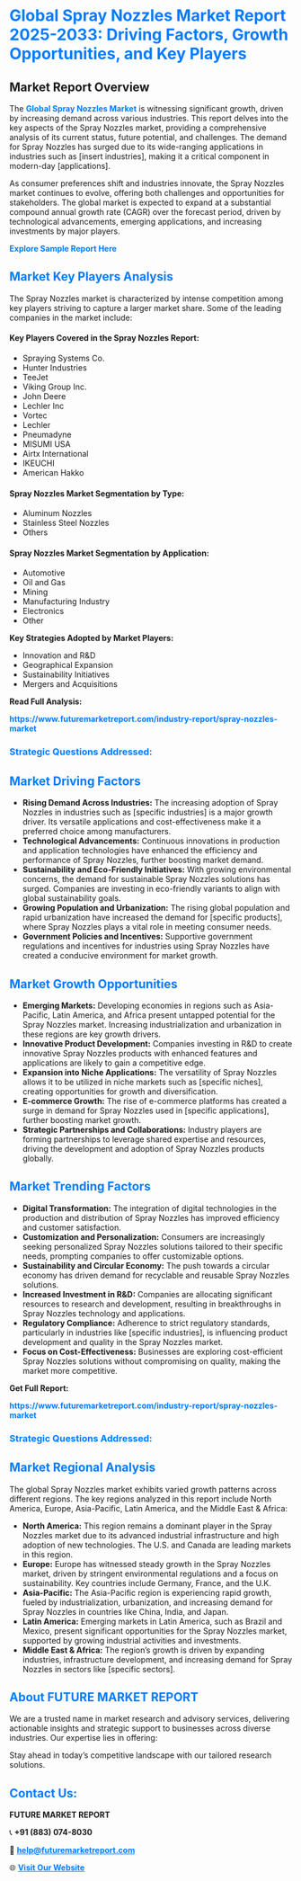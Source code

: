 <h1 style="color: #007BFF;">Global Spray Nozzles Market Report 2025-2033: Driving Factors, Growth Opportunities, and Key Players</h1>

<section id="overview">
<h2>Market Report Overview</h2>
<p>The <a href="https://www.futuremarketreport.com/industry-report/spray-nozzles-market" style="color: #007BFF; text-decoration: none;"><strong>Global Spray Nozzles Market</strong></a> is witnessing significant growth, driven by increasing demand across various industries. This report delves into the key aspects of the Spray Nozzles market, providing a comprehensive analysis of its current status, future potential, and challenges. The demand for Spray Nozzles has surged due to its wide-ranging applications in industries such as [insert industries], making it a critical component in modern-day [applications].</p>
<p>As consumer preferences shift and industries innovate, the Spray Nozzles market continues to evolve, offering both challenges and opportunities for stakeholders. The global market is expected to expand at a substantial compound annual growth rate (CAGR) over the forecast period, driven by technological advancements, emerging applications, and increasing investments by major players.</p>
</section>

<section id="overview">
<p><a href="https://www.futuremarketreport.com/request-sample/reportId=91243" style="color: #007BFF; text-decoration: none;"><strong>Explore Sample Report Here</strong></a></p>
</section>

<section id="key-players">
<h2 style="color: #007BFF;">Market Key Players Analysis</h2>
<p>The Spray Nozzles market is characterized by intense competition among key players striving to capture a larger market share. Some of the leading companies in the market include:</p>
<h4>Key Players Covered in the Spray Nozzles Report:</h4>
<ul><li>Spraying Systems Co.</li><li>Hunter Industries</li><li>TeeJet</li><li>Viking Group Inc.</li><li>John Deere</li><li>Lechler Inc</li><li>Vortec</li><li>Lechler</li><li>Pneumadyne</li><li>MISUMI USA</li><li>Airtx International</li><li>IKEUCHI</li><li>American Hakko</li></ul>
<h4>Spray Nozzles Market Segmentation by Type:</h4>
<ul><li>Aluminum Nozzles</li><li>Stainless Steel Nozzles</li><li>Others</li></ul>

<h4>Spray Nozzles Market Segmentation by Application:</h4>
<ul><li>Automotive</li><li>Oil and Gas</li><li>Mining</li><li>Manufacturing Industry</li><li>Electronics</li><li>Other</li></ul>
<p><strong>Key Strategies Adopted by Market Players:</strong></p>
<ul>
<li>Innovation and R&D</li>
<li>Geographical Expansion</li>
<li>Sustainability Initiatives</li>
<li>Mergers and Acquisitions</li>
</ul>
</section>

<section>
<p><strong>Read Full Analysis: </strong></p><a href="https://www.futuremarketreport.com/industry-report/spray-nozzles-market" style="color: #007BFF; text-decoration: none;"><strong>https://www.futuremarketreport.com/industry-report/spray-nozzles-market</strong></a>
<h3 style="color: #007BFF;">Strategic Questions Addressed:</h3>
</section>

<section id="driving-factors">
<h2 style="color: #007BFF;">Market Driving Factors</h2>
<ul>
<li><strong>Rising Demand Across Industries:</strong> The increasing adoption of Spray Nozzles in industries such as [specific industries] is a major growth driver. Its versatile applications and cost-effectiveness make it a preferred choice among manufacturers.</li>
<li><strong>Technological Advancements:</strong> Continuous innovations in production and application technologies have enhanced the efficiency and performance of Spray Nozzles, further boosting market demand.</li>
<li><strong>Sustainability and Eco-Friendly Initiatives:</strong> With growing environmental concerns, the demand for sustainable Spray Nozzles solutions has surged. Companies are investing in eco-friendly variants to align with global sustainability goals.</li>
<li><strong>Growing Population and Urbanization:</strong> The rising global population and rapid urbanization have increased the demand for [specific products], where Spray Nozzles plays a vital role in meeting consumer needs.</li>
<li><strong>Government Policies and Incentives:</strong> Supportive government regulations and incentives for industries using Spray Nozzles have created a conducive environment for market growth.</li>
</ul>
</section>

<section id="growth-opportunities">
<h2 style="color: #007BFF;">Market Growth Opportunities</h2>
<ul>
<li><strong>Emerging Markets:</strong> Developing economies in regions such as Asia-Pacific, Latin America, and Africa present untapped potential for the Spray Nozzles market. Increasing industrialization and urbanization in these regions are key growth drivers.</li>
<li><strong>Innovative Product Development:</strong> Companies investing in R&D to create innovative Spray Nozzles products with enhanced features and applications are likely to gain a competitive edge.</li>
<li><strong>Expansion into Niche Applications:</strong> The versatility of Spray Nozzles allows it to be utilized in niche markets such as [specific niches], creating opportunities for growth and diversification.</li>
<li><strong>E-commerce Growth:</strong> The rise of e-commerce platforms has created a surge in demand for Spray Nozzles used in [specific applications], further boosting market growth.</li>
<li><strong>Strategic Partnerships and Collaborations:</strong> Industry players are forming partnerships to leverage shared expertise and resources, driving the development and adoption of Spray Nozzles products globally.</li>
</ul>
</section>

<section id="trending-factors">
<h2 style="color: #007BFF;">Market Trending Factors</h2>
<ul>
<li><strong>Digital Transformation:</strong> The integration of digital technologies in the production and distribution of Spray Nozzles has improved efficiency and customer satisfaction.</li>
<li><strong>Customization and Personalization:</strong> Consumers are increasingly seeking personalized Spray Nozzles solutions tailored to their specific needs, prompting companies to offer customizable options.</li>
<li><strong>Sustainability and Circular Economy:</strong> The push towards a circular economy has driven demand for recyclable and reusable Spray Nozzles solutions.</li>
<li><strong>Increased Investment in R&D:</strong> Companies are allocating significant resources to research and development, resulting in breakthroughs in Spray Nozzles technology and applications.</li>
<li><strong>Regulatory Compliance:</strong> Adherence to strict regulatory standards, particularly in industries like [specific industries], is influencing product development and quality in the Spray Nozzles market.</li>
<li><strong>Focus on Cost-Effectiveness:</strong> Businesses are exploring cost-efficient Spray Nozzles solutions without compromising on quality, making the market more competitive.</li>
</ul>
</section>

<section>
<p><strong>Get Full Report: </strong></p><a href="https://www.futuremarketreport.com/industry-report/spray-nozzles-market" style="color: #007BFF; text-decoration: none;"><strong>https://www.futuremarketreport.com/industry-report/spray-nozzles-market</strong></a>
<h3 style="color: #007BFF;">Strategic Questions Addressed:</h3>
</section>


<section id="regional-analysis">
<h2 style="color: #007BFF;">Market Regional Analysis</h2>
<p>The global Spray Nozzles market exhibits varied growth patterns across different regions. The key regions analyzed in this report include North America, Europe, Asia-Pacific, Latin America, and the Middle East & Africa:</p>
<ul>
<li><strong>North America:</strong> This region remains a dominant player in the Spray Nozzles market due to its advanced industrial infrastructure and high adoption of new technologies. The U.S. and Canada are leading markets in this region.</li>
<li><strong>Europe:</strong> Europe has witnessed steady growth in the Spray Nozzles market, driven by stringent environmental regulations and a focus on sustainability. Key countries include Germany, France, and the U.K.</li>
<li><strong>Asia-Pacific:</strong> The Asia-Pacific region is experiencing rapid growth, fueled by industrialization, urbanization, and increasing demand for Spray Nozzles in countries like China, India, and Japan.</li>
<li><strong>Latin America:</strong> Emerging markets in Latin America, such as Brazil and Mexico, present significant opportunities for the Spray Nozzles market, supported by growing industrial activities and investments.</li>
<li><strong>Middle East & Africa:</strong> The region’s growth is driven by expanding industries, infrastructure development, and increasing demand for Spray Nozzles in sectors like [specific sectors].</li>
</ul>
</section>

<footer>
<h2 style="color: #007BFF;">About FUTURE MARKET REPORT</h2>
<p>We are a trusted name in market research and advisory services, delivering actionable insights and strategic support to businesses across diverse industries. Our expertise lies in offering:</p>

<p>Stay ahead in today’s competitive landscape with our tailored research solutions.</p>

<h2 style="color: #007BFF;">Contact Us:</h2>
<p><strong>FUTURE MARKET REPORT</strong></p>
<p>📞 <strong>+91 (883) 074-8030</strong></p>
<p>📧 <strong><a href="mailto:help@futuremarketreport.com" style="color: #007BFF;">help@futuremarketreport.com</a></strong></p>
<p>🌐 <strong><a href="https://www.futuremarketreport.com/" style="color: #007BFF;">Visit Our Website</a></strong></p>
</footer>
